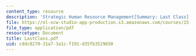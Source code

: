 ```yaml
---
content_type: resource
description: 'Strategic Human Resource Management[Summary: Last Class]'
file: https://ol-ocw-studio-app-production.s3.amazonaws.com/courses/15-660-strategic-hr-management-spring-2003/cddc827031a73a1cf191d35fb3529650_LastClass.pdf
file_type: application/pdf
resourcetype: Document
title: LastClass.pdf
uid: cddc8270-31a7-3a1c-f191-d35fb3529650
---
```

